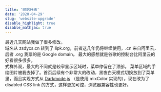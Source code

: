 ```yaml
---
title: '网站升级'
date: '2020-04-29'
slug: 'website-upgrade'
disable_highlight: true
disable_mathjax: true
---
```


最近几天网站我做了很多修改。  
域名从 zsdycs.cn 转到了 lipk.org，前者这几年仍将继续使用，.cn 来自阿里云，后者 .org 我票的是 Google domain。
最大的感想就是谷歌的控制台比阿里云的好看很多很多。  
式样外观，最大的不同就是较窄显示区域时，菜单停留在了顶部。
菜单区域的手绘图片被我去掉了。首页后续有个非常大的改动，黑夜白天模式切换放到了菜单里，而且实现方式从 [Darkmode.js](http://github.com/sandoche/Darkmode.js) （是使用 mixColor 实现的），现在改为了 disabled CSS link 的方式，这样更加可控，浏览器兼容性也更好。
